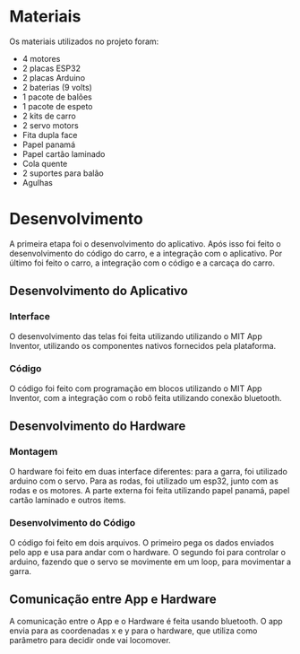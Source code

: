 
# Materiais

Os materiais utilizados no projeto foram:
- 4 motores
- 2 placas ESP32
- 2 placas Arduino
- 2 baterias (9 volts)
- 1 pacote de balões
- 1 pacote de espeto
- 2 kits de carro
- 2 servo motors
- Fita dupla face
- Papel panamá
- Papel cartão laminado
- Cola quente
- 2 suportes para balão
- Agulhas

# Desenvolvimento

A primeira etapa foi o desenvolvimento do aplicativo. Após isso foi feito o desenvolvimento do código do carro, e a integração com o aplicativo. Por último foi feito o carro, a integração com o código e a carcaça do carro.

## Desenvolvimento do Aplicativo

### Interface

O desenvolvimento das telas foi feita utilizando utilizando o MIT App Inventor, utilizando os componentes nativos fornecidos pela plataforma.

### Código

O código foi feito com programação em blocos utilizando o MIT App Inventor, com a integração com o robô feita utilizando conexão bluetooth.

## Desenvolvimento do Hardware

### Montagem

O hardware foi feito em duas interface diferentes: para a garra, foi utilizado arduino com o servo. Para as rodas, foi utilizado um esp32, junto com as rodas e os motores. A parte externa foi feita utilizando papel panamá, papel cartão laminado e outros items.

### Desenvolvimento do Código

O código foi feito em dois arquivos. O primeiro pega os dados enviados pelo app e usa para andar com o hardware. O segundo foi para controlar o arduino, fazendo que o servo se movimente em um loop, para movimentar a garra.

## Comunicação entre App e Hardware

A comunicação entre o App e o Hardware é feita usando bluetooth. O app envia para as coordenadas x e y para o hardware, que utiliza como parâmetro para decidir onde vai locomover.
